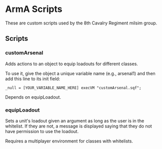 # ArmA Scripts

These are custom scripts used by the 8th Cavalry Regiment milsim group.

## Scripts
### customArsenal

Adds actions to an object to equip loadouts for different classes.

To use it, give the object a unique variable name (e.g., arsenal1) and then add this line
to its init field:
```
_null = [YOUR_VARIABLE_NAME_HERE] execVM "customArsenal.sqf";
```

Depends on equipLoadout.

### equipLoadout

Sets a unit's loadout given an argument as long as the user is in the whitelist.
If they are not, a message is displayed saying that they do not have permission
to use the loadout.

Requires a multiplayer environment for classes with whitelists.
